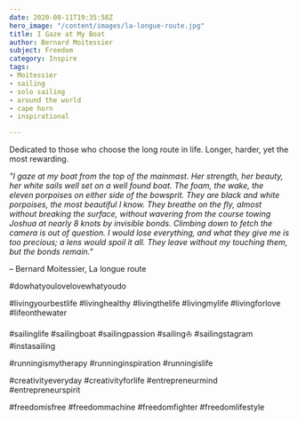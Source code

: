 ```yaml
---
date: 2020-08-11T19:35:58Z
hero_image: "/content/images/la-longue-route.jpg"
title: I Gaze at My Boat
author: Bernard Moitessier
subject: Freedom
category: Inspire
tags:
- Moitessier
- sailing
- solo sailing
- around the world
- cape horn
- inspirational

---
```

Dedicated to those who choose the long route in life. Longer, harder, yet the most rewarding.

_"I gaze at my boat from the top of the mainmast. Her strength, her beauty, her white sails well set on a well found boat. The foam, the wake, the eleven porpoises on either side of the bowsprit. They are black and white porpoises, the most beautiful I know. They breathe on the fly, almost without breaking the surface, without wavering from the course towing Joshua at nearly 8 knots by invisible bonds. Climbing down to fetch the camera is out of question. I would lose everything, and what they give me is too precious; a lens would spoil it all. They leave without my touching them, but the bonds remain."_

– Bernard Moitessier, La longue route

\#dowhatyoulovelovewhatyoudo

\#livingyourbestlife #livinghealthy #livingthelife #livingmylife #livingforlove #lifeonthewater

\#sailinglife #sailingboat #sailingpassion #sailing⛵ #sailingstagram #instasailing

\#runningismytherapy #runninginspiration #runningislife

\#creativityeveryday #creativityforlife #entrepreneurmind #entrepreneurspirit

\#freedomisfree #freedommachine #freedomfighter #freedomlifestyle